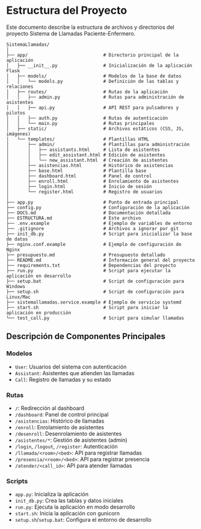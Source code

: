 # Estructura del Proyecto

Este documento describe la estructura de archivos y directorios del proyecto Sistema de Llamadas Paciente-Enfermero.

```
SistemaLlamadas/
│
├── app/                            # Directorio principal de la aplicación
│   ├── __init__.py                 # Inicialización de la aplicación Flask
│   ├── models/                     # Modelos de la base de datos
│   │   └── models.py               # Definición de las tablas y relaciones
│   ├── routes/                     # Rutas de la aplicación
│   │   ├── admin.py                # Rutas para administración de asistentes
│   │   ├── api.py                  # API REST para pulsadores y pilotos
│   │   ├── auth.py                 # Rutas de autenticación
│   │   └── main.py                 # Rutas principales
│   ├── static/                     # Archivos estáticos (CSS, JS, imágenes)
│   └── templates/                  # Plantillas HTML
│       ├── admin/                  # Plantillas para administración
│       │   ├── assistants.html     # Lista de asistentes
│       │   ├── edit_assistant.html # Edición de asistentes
│       │   └── new_assistant.html  # Creación de asistentes
│       ├── asistencias.html        # Histórico de asistencias
│       ├── base.html               # Plantilla base
│       ├── dashboard.html          # Panel de control
│       ├── enroll.html             # Enrolamiento de asistentes
│       ├── login.html              # Inicio de sesión
│       └── register.html           # Registro de usuarios
│
├── app.py                          # Punto de entrada principal
├── config.py                       # Configuración de la aplicación
├── DOCS.md                         # Documentación detallada
├── ESTRUCTURA.md                   # Este archivo
├── .env.example                    # Ejemplo de variables de entorno
├── .gitignore                      # Archivos a ignorar por git
├── init_db.py                      # Script para inicializar la base de datos
├── nginx.conf.example              # Ejemplo de configuración de Nginx
├── presupuesto.md                  # Presupuesto detallado
├── README.md                       # Información general del proyecto
├── requirements.txt                # Dependencias del proyecto
├── run.py                          # Script para ejecutar la aplicación en desarrollo
├── setup.bat                       # Script de configuración para Windows
├── setup.sh                        # Script de configuración para Linux/Mac
├── sistemallamadas.service.example # Ejemplo de servicio systemd
├── start.sh                        # Script para iniciar la aplicación en producción
└── test_call.py                    # Script para simular llamadas
```

## Descripción de Componentes Principales

### Modelos

- `User`: Usuarios del sistema con autenticación
- `Assistant`: Asistentes que atienden las llamadas
- `Call`: Registro de llamadas y su estado

### Rutas

- `/`: Redirección al dashboard
- `/dashboard`: Panel de control principal
- `/asistencias`: Histórico de llamadas
- `/enroll`: Enrolamiento de asistentes
- `/desenroll`: Desenrolamiento de asistentes
- `/asistentes/*`: Gestión de asistentes (admin)
- `/login`, `/logout`, `/register`: Autenticación
- `/llamada/<room>/<bed>`: API para registrar llamadas
- `/presencia/<room>/<bed>`: API para registrar presencia
- `/atender/<call_id>`: API para atender llamadas

### Scripts

- `app.py`: Inicializa la aplicación
- `init_db.py`: Crea las tablas y datos iniciales
- `run.py`: Ejecuta la aplicación en modo desarrollo
- `start.sh`: Inicia la aplicación con gunicorn
- `setup.sh`/`setup.bat`: Configura el entorno de desarrollo 